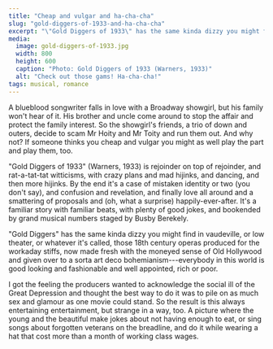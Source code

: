```yaml
---
title: "Cheap and vulgar and ha-cha-cha"
slug: "gold-diggers-of-1933-and-ha-cha-cha"
excerpt: "\"Gold Diggers of 1933\" has the same kinda dizzy you might find in vaudeville, or low theater, or whatever it’s called, those 18th century operas produced for the workaday stiffs, now made fresh by Hollywood."
media: 
  image: gold-diggers-of-1933.jpg
  width: 800
  height: 600
  caption: "Photo: Gold Diggers of 1933 (Warners, 1933)"
  alt: "Check out those gams! Ha-cha-cha!"
tags: musical, romance
---
```


A blueblood songwriter falls in love with a Broadway showgirl, but his family won't hear of it. His brother and uncle come around to stop the affair and protect the family interest. So the showgirl's friends, a trio of down and outers, decide to scam Mr Hoity and Mr Toity and run them out. And why not? If someone thinks you cheap and vulgar you might as well play the part and play them, too.

"Gold Diggers of 1933" (Warners, 1933) is rejoinder on top of rejoinder, and rat-a-tat-tat witticisms, with crazy plans and mad hijinks, and dancing, and then more hijinks. By the end it's a case of mistaken identity or two (you don't say), and confusion and revelation, and finally love all around and a smattering of proposals and (oh, what a surprise) happily-ever-after. It's a familiar story with familiar beats, with plenty of good jokes, and bookended by grand musical numbers staged by Busby Berekely.

"Gold Diggers" has the same kinda dizzy you might find in vaudeville, or low theater, or whatever it's called, those 18th century operas produced for the workaday stiffs, now made fresh with the moneyed sense of Old Hollywood and given over to a sorta art deco bohemianism---everybody in this world is good looking and fashionable and well appointed, rich or poor.

I got the feeling the producers wanted to acknowledge the social ill of the Great Depression and thought the best way to do it was to pile on as much sex and glamour as one movie could stand. So the result is this always entertaining entertainment, but strange in a way, too. A picture where the young and the beautiful make jokes about not having enough to eat, or sing songs about forgotten veterans on the breadline, and do it while wearing a hat that cost more than a month of working class wages.
